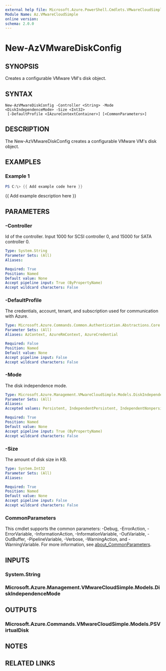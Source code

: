 ```yaml
---
external help file: Microsoft.Azure.PowerShell.Cmdlets.VMwareCloudSimple.dll-Help.xml
Module Name: Az.VMwareCloudSimple
online version:
schema: 2.0.0
---
```


# New-AzVMwareDiskConfig

## SYNOPSIS
Creates a configurable VMware VM's disk object.

## SYNTAX

```
New-AzVMwareDiskConfig -Controller <String> -Mode <DiskIndependenceMode> -Size <Int32>
 [-DefaultProfile <IAzureContextContainer>] [<CommonParameters>]
```

## DESCRIPTION
The New-AzVMwareDiskConfig creates a configurable VMware VM's disk object.

## EXAMPLES

### Example 1
```powershell
PS C:\> {{ Add example code here }}
```

{{ Add example description here }}

## PARAMETERS

### -Controller
Id of the controller.
Input 1000 for SCSI controller 0, and 15000 for SATA controller 0.

```yaml
Type: System.String
Parameter Sets: (All)
Aliases:

Required: True
Position: Named
Default value: None
Accept pipeline input: True (ByPropertyName)
Accept wildcard characters: False
```

### -DefaultProfile
The credentials, account, tenant, and subscription used for communication with Azure.

```yaml
Type: Microsoft.Azure.Commands.Common.Authentication.Abstractions.Core.IAzureContextContainer
Parameter Sets: (All)
Aliases: AzContext, AzureRmContext, AzureCredential

Required: False
Position: Named
Default value: None
Accept pipeline input: False
Accept wildcard characters: False
```

### -Mode
The disk independence mode.

```yaml
Type: Microsoft.Azure.Management.VMwareCloudSimple.Models.DiskIndependenceMode
Parameter Sets: (All)
Aliases:
Accepted values: Persistent, IndependentPersistent, IndependentNonpersistent

Required: True
Position: Named
Default value: None
Accept pipeline input: True (ByPropertyName)
Accept wildcard characters: False
```

### -Size
The amount of disk size in KB.

```yaml
Type: System.Int32
Parameter Sets: (All)
Aliases:

Required: True
Position: Named
Default value: None
Accept pipeline input: False
Accept wildcard characters: False
```

### CommonParameters
This cmdlet supports the common parameters: -Debug, -ErrorAction, -ErrorVariable, -InformationAction, -InformationVariable, -OutVariable, -OutBuffer, -PipelineVariable, -Verbose, -WarningAction, and -WarningVariable. For more information, see [about_CommonParameters](http://go.microsoft.com/fwlink/?LinkID=113216).

## INPUTS

### System.String

### Microsoft.Azure.Management.VMwareCloudSimple.Models.DiskIndependenceMode

## OUTPUTS

### Microsoft.Azure.Commands.VMwareCloudSimple.Models.PSVirtualDisk

## NOTES

## RELATED LINKS
